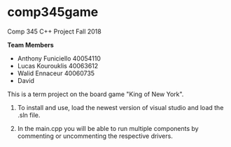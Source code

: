 # comp345game
Comp 345 C++ Project Fall 2018

**Team Members**
* Anthony Funiciello 40054110
* Lucas Kourouklis 40063612
* Walid Ennaceur  40060735
* David

This is a term project on the board game "King of New York".

1) To install and use, load the newest version of visual studio and load the .sln file.

2) In the main.cpp you will be able to run multiple components by commenting or uncommenting the respective drivers.
